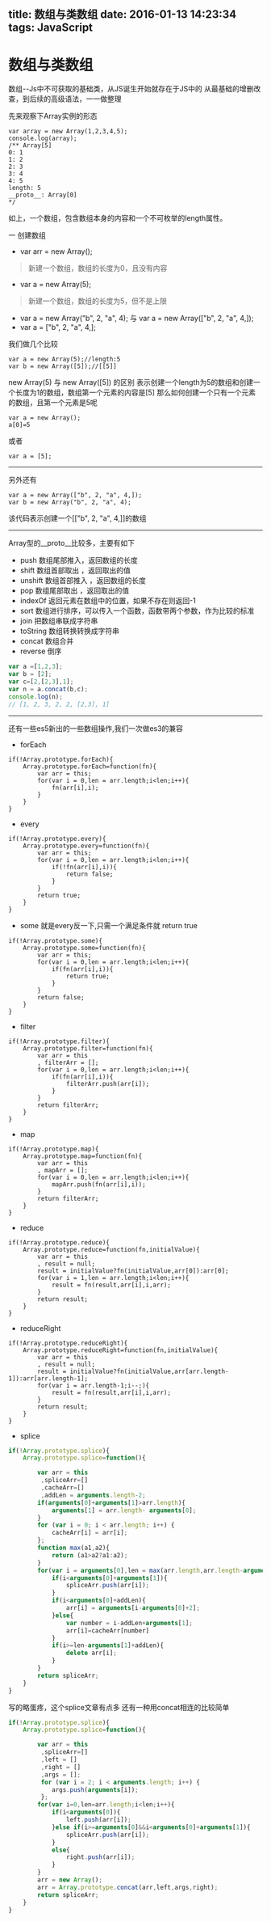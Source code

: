 title: 数组与类数组
date: 2016-01-13 14:23:34
tags: JavaScript
---

# 数组与类数组

数组--Js中不可获取的基础类，从JS诞生开始就存在于JS中的
从最基础的增删改查，到后续的高级语法，一一做整理

先来观察下Array实例的形态
```
var array = new Array(1,2,3,4,5);
console.log(array);
/** Array[5]
0: 1
1: 2
2: 3
3: 4
4: 5
length: 5
__proto__: Array[0]
*/
```
如上，一个数组，包含数组本身的内容和一个不可枚举的length属性。
<!--more-->


一 创建数组
* var arr = new Array();
> 新建一个数组，数组的长度为0，且没有内容
* var a = new Array(5);
> 新建一个数组，数组的长度为5，但不是上限
* var a = new Array("b", 2, "a", 4); 与 var a = new Array(["b", 2, "a", 4,]);
* var a = ["b", 2, "a", 4,];

我们做几个比较
```
var a = new Array(5);//length:5
var b = new Array([5]);//[[5]]
```
new Array(5) 与 new Array([5]) 的区别
表示创建一个length为5的数组和创建一个长度为1的数组，数组第一个元素的内容是[5]
那么如何创建一个只有一个元素的数组，且第一个元素是5呢
```
var a = new Array();
a[0]=5
```
或者
```
var a = [5];
```
-------
另外还有
```
var a = new Array(["b", 2, "a", 4,]);
var b = new Array("b", 2, "a", 4);
```
该代码表示创建一个[["b", 2, "a", 4,]]的数组

-------
Array型的__proto__比较多，主要有如下
* push 数组尾部推入，返回数组的长度
* shift 数组首部取出 ，返回取出的值
* unshift 数组首部推入 ，返回数组的长度
* pop 数组尾部取出 ，返回取出的值
* indexOf 返回元素在数组中的位置，如果不存在则返回-1
* sort 数组进行排序，可以传入一个函数，函数带两个参数，作为比较的标准
* join 把数组串联成字符串
* toString 数组转换转换成字符串
* concat 数组合并
* reverse 倒序
``` js
var a =[1,2,3];
var b = [2];
var c=[2,[2,3],1];
var n = a.concat(b,c);
console.log(n);
// [1, 2, 3, 2, 2, [2,3], 1]
```

------
还有一些es5新出的一些数组操作,我们一次做es3的兼容
* forEach
```
if(!Array.prototype.forEach){
	Array.prototype.forEach=function(fn){
		var arr = this;
		for(var i = 0,len = arr.length;i<len;i++){
			fn(arr[i],i);
		}
	}
}
```
* every
```
if(!Array.prototype.every){
	Array.prototype.every=function(fn){
		var arr = this;
		for(var i = 0,len = arr.length;i<len;i++){
			if(!fn(arr[i],i)){
				return false;
			}
		}
		return true;
	}		
}
```
* some 就是every反一下,只需一个满足条件就 return true
```
if(!Array.prototype.some){
	Array.prototype.some=function(fn){
		var arr = this;
		for(var i = 0,len = arr.length;i<len;i++){
			if(fn(arr[i],i)){
				return true;
			}
		}
		return false;
	}		
}
```
* filter
```
if(!Array.prototype.filter){
	Array.prototype.filter=function(fn){
		var arr = this
		, filterArr = [];
		for(var i = 0,len = arr.length;i<len;i++){
			if(fn(arr[i],i)){
				filterArr.push(arr[i]);
			}
		}
		return filterArr;
	}		
}
```
* map
```
if(!Array.prototype.map){
	Array.prototype.map=function(fn){
		var arr = this
		, mapArr = [];
		for(var i = 0,len = arr.length;i<len;i++){
			mapArr.push(fn(arr[i],i));
		}
		return filterArr;
	}		
}
```

* reduce

```
if(!Array.prototype.reduce){
	Array.prototype.reduce=function(fn,initialValue){
		var arr = this
		, result = null;
		result = initialValue?fn(initialValue,arr[0]):arr[0];
		for(var i = 1,len = arr.length;i<len;i++){
			result = fn(result,arr[i],i,arr);
		}
		return result;
	}		
}
```
* reduceRight
```
if(!Array.prototype.reduceRight){
	Array.prototype.reduceRight=function(fn,initialValue){
		var arr = this
		, result = null;
		result = initialValue?fn(initialValue,arr[arr.length-1]):arr[arr.length-1];
		for(var i = arr.length-1;i--;){
			result = fn(result,arr[i],i,arr);
		}
		return result;
	}		
}
```
* splice
```js
if(!Array.prototype.splice){
	Array.prototype.splice=function(){

		var arr = this
		 ,spliceArr=[]
		 ,cacheArr=[]
		 ,addLen = arguments.length-2;
		if(arguments[0]+arguments[1]>arr.length){
			arguments[1] = arr.length- arguments[0];			
		} 
		for (var i = 0; i < arr.length; i++) {
			cacheArr[i] = arr[i];
		};
		function max(a1,a2){
			return (a1>a2?a1:a2);
		}
		for(var i = arguments[0],len = max(arr.length,arr.length-arguments[1]+addLen);i<len;i++){
			if(i<arguments[0]+arguments[1]){
				spliceArr.push(arr[i]);
			}
			if(i<arguments[0]+addLen){
				arr[i] = arguments[i-arguments[0]+2];
			}else{
				var number = i-addLen+arguments[1];
				arr[i]=cacheArr[number]
			}
			if(i>=len-arguments[1]+addLen){
				delete arr[i];
			}
		}
		return spliceArr;
	}		
}
```
写的略蛋疼，这个splice文章有点多
还有一种用concat相连的比较简单
```js
if(!Array.prototype.splice){
	Array.prototype.splice=function(){

		var arr = this
		 ,spliceArr=[]
		 ,left = []
		 ,right = []
		 ,args = [];
		 for (var i = 2; i < arguments.length; i++) {
		 	args.push(arguments[i]);
		 };
		for(var i=0,len=arr.length;i<len;i++){
			if(i<arguments[0]){
				left.push(arr[i]);
			}else if(i>=arguments[0]&&i<arguments[0]+arguments[1]){
				spliceArr.push(arr[i]);
			}
			else{
				right.push(arr[i]);
			}
		}
		arr = new Array();
		arr = Array.prototype.concat(arr,left,args,right);
		return spliceArr;
	}		
}
```
